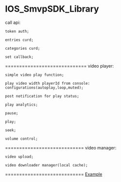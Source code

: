 IOS_SmvpSDK_Library
==================
call api:

	token auth;

	entries curd;

	categories curd;

	set callback;
=============================
video player:

	simple video play function;

	play video width playerId from console: configurations(autoplay,loop,muted);

	post notification for play status;

	play analytics;

	pause;

	play;

	seek;

	volume control;
============================
video manager:

	video upload;

	video downloader manager(local cache);	
============================
[Example](https://github.com/stonemountain/IOS_Example)		

